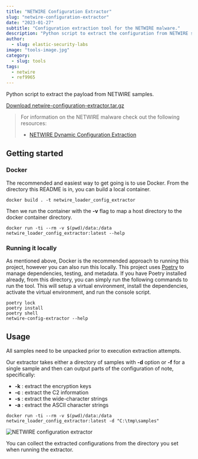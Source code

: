 ```yaml
---
title: "NETWIRE Configuration Extractor"
slug: "netwire-configuration-extractor"
date: "2023-01-27"
subtitle: "Configuration extraction tool for the NETWIRE malware."
description: "Python script to extract the configuration from NETWIRE samples."
author:
  - slug: elastic-security-labs
image: "tools-image.jpg"
category:
  - slug: tools
tags:
  - netwire
  - ref9965
---
```


Python script to extract the payload from NETWIRE samples.

[Download netwire-configuration-extractor.tar.gz](https://assets.contentstack.io/v3/assets/bltefdd0b53724fa2ce/bltdcef1d05d2077d05/63d43627c31a7126813ff8b6/netwire-configuration-extractor.tar.gz)

> For information on the NETWIRE malware check out the following resources:
>
> - [NETWIRE Dynamic Configuration Extraction](https://www.elastic.co/security-labs/netwire-dynamic-configuration-extraction)

## Getting started

### Docker

The recommended and easiest way to get going is to use Docker. From the directory this README is in, you can build a local container.

```
docker build . -t netwire_loader_config_extractor
```

Then we run the container with the **-v** flag to map a host directory to the docker container directory.

```
docker run -ti --rm -v $(pwd)/data:/data netwire_loader_config_extractor:latest --help
```

### Running it locally

As mentioned above, Docker is the recommended approach to running this project, however you can also run this locally. This project uses [Poetry](https://python-poetry.org/) to manage dependencies, testing, and metadata. If you have Poetry installed already, from this directory, you can simply run the following commands to run the tool. This will setup a virtual environment, install the dependencies, activate the virtual environment, and run the console script.

```
poetry lock
poetry install
poetry shell
netwire-config-extractor --help
```

## Usage

All samples need to be unpacked prior to execution extraction attempts.

Our extractor takes either a directory of samples with **-d** option or **-f** for a single sample and then can output parts of the configuration of note, specifically:

- **-k** : extract the encryption keys
- **-c** : extract the C2 information
- **-s** : extract the wide-character strings
- **-a** : extract the ASCII character strings

```
docker run -ti --rm -v $(pwd)/data:/data netwire_loader_config_extractor:latest -d "C:\tmp\samples"
```

![NETWIRE configuration extractor](/assets/images/netwire-configuration-extractor/image6.jpg)

You can collect the extracted configurations from the directory you set when running the extractor.
